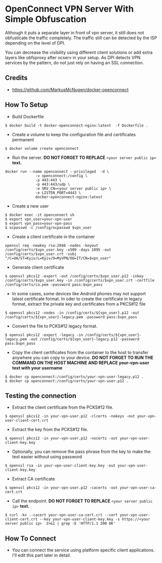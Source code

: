 # OpenConnect VPN Server With Simple Obfuscation

Although it puts a separate layer in front of vpn server, it still does not obfusticate the traffic completely. The traffic still can be detected by the ISP depending on the level of DPI.

You can decrease the visibility using different client solutions or add extra layers like obfsproxy after ocserv in your setup. As DPI detects VPN services by the pattern, do not just rely on having an SSL connection.

## Credits
* https://github.com/MarkusMcNugen/docker-openconnect

## How To Setup

* Build Dockerfile

```
$ docker build -t docker-openconnect-nginx:latest  -f Dockerfile .
``` 

* Create a volume to keep the configuration file and certificates permanent
```
$ docker volume create openconnect
```

* Run the server. **DO NOT FORGET TO REPLACE** `<your server public ip>` **text.**
```
docker run --name openconnect --privileged  -d \
              -v openconnect:/config \
              -p 443:443 \
              -p 443:443/udp \
              -e SRV_CN=<your server public ip> \
              -e LISTEN_PORT=4443 \
              docker-openconnect-nginx:latest
```

* Create a new user
```
$ docker exec -it openconnect sh
$ export vpn_user=your-vpn-user
$ export vpn_pass=your-vpn-pass 
$ ocpasswd -c /config/ocpasswd $vpn_user
```

* Create a client certificate in the container
```
openssl req -newkey rsa:2048 -nodes -keyout /config/certs/$vpn_user.key -x509 -days 1095 -out /config/certs/$vpn_user.crt -subj "/C=UA/ST=Kyiv/L=Kyiv/O=MyVPN/OU=IT/CN=$vpn_user"
```

* Generate client certificate
```
$ openssl pkcs12 -export -out /config/certs/$vpn_user.p12 -inkey /config/certs/$vpn_user.key -in /config/certs/$vpn_user.crt -certfile /config/certs/ca.pem -password pass:$vpn_pass
```

* In some cases, some devices like Android phones may not support latest certificate format. In oder to create the certificate in legacy format, extract the private key and certificates from a PKCS#12 file
```
$ openssl pkcs12 -nodes -in /config/certs/${vpn_user}.p12 -out /config/certs/${vpn_user}-legacy.pem -password pass:$vpn_pass
```

* Convert the file to PCKS#12 legacy format.
```
$ openssl pkcs12 -export -legacy -in /config/certs/${vpn_user}-legacy.pem -out /config/certs/${vpn_user}-legacy.p12 -password pass:$vpn_pass
```

* Copy the client certificates from the container to the host to transfer anywhere you can copy to your device. **DO NOT FORGET TO RUN THE COMMAND ON THE HOST MACHINE AND REPLACE your-vpn-user text with your username**
```
$ docker cp openconnect:/config/certs/your-vpn-user-legacy.p12 .
$ docker cp openconnect:/config/certs/your-vpn-user.p12 .
```

## Testing the connection
* Extract the client certificate from the PCKS#12 file.
```
$ openssl pkcs12 -in your-vpn-user.p12 -clcerts -nokeys -out your-vpn-user-client-cert.crt
```

* Extract the key from the PCKS#12 file.
```
$ openssl pkcs12 -in your-vpn-user.p12 -nocerts -out your-vpn-user-client-key.key
```

* Optionally, you can remove the pass phrase from the key to make the test easier without using password
```
$ openssl rsa -in your-vpn-user-client-key.key -out your-vpn-user-client-key.key
```

* Extract CA certificate
```
$ openssl pkcs12 -in your-vpn-user.p12 -cacerts -out your-vpn-user-ca-cert.crt
```

* Call the endpoint. **DO NOT FORGET TO REPLACE** `<your server public ip>` **text.**
```
$ curl -kv --cacert your-vpn-user-ca-cert.crt --cert your-vpn-user-client-cert.crt --key your-vpn-user-client-key.key -s https://<your server public ip>  2>&1 | grep -E 'HTTP/1.1 200 OK'
```

## How To Connect
* You can connect the service using platform specific client applications. I'll edit this part later in detail.